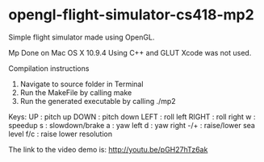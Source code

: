 # opengl-flight-simulator-cs418-mp2
Simple flight simulator made using OpenGL. 

Mp Done on Mac OS X 10.9.4
Using C++ and GLUT
Xcode was not used.

Compilation instructions
1. Navigate to source folder in Terminal
2. Run the MakeFile by calling make
3. Run the generated executable by calling ./mp2

Keys:
UP	: pitch up
DOWN	: pitch down
LEFT	: roll left
RIGHT	: roll right
w	: speedup
s	: slowdown/brake
a	: yaw left
d	: yaw right
-/+	: raise/lower sea level
f/c	: raise lower resolution



The link to the video demo is:
http://youtu.be/pGH27hTz6ak
